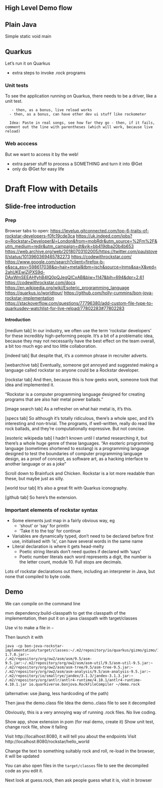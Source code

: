 ## High Level Demo flow

## Plain Java

Simple static void main

## Quarkus

Let’s run it on Quarkus

- extra steps to invoke .rock programs

### Unit tests

To see the application running on Quarkus, there needs to be a driver, like a unit test.

       - then, as a bonus, live reload works
      - then, as a bonus, can have other dev ui stuff like rockometer

      Idea: Paste in real songs, see how far they go - then, if it fails, comment out the line with parentheses (which will work, because live reload)

### Web acccess

But we want to access it by the web!

- extra parser stuff to process a SOMETHING and turn it into @Get
- only do @Get for easy life

# Draft Flow with Details

## Slide-free introduction

### Prep

Browser tabs to open:
https://levelup.gitconnected.com/top-6-traits-of-rockstar-developers-f0fc19cde3ca
https://uk.indeed.com/jobs?q=Rockstar+Developer&l=London&from=mobRdr&utm_source=%2Fm%2F&utm_medium=redir&utm_campaign=dt&vjk=bb419dba20b4b653
https://web.archive.org/web/20180703102005/https://twitter.com/paulstovell/status/1013960369465782273
https://codewithrockstar.com/
https://www.google.com/search?client=firefox-b-e&sca_esv=598617038&q=hair+metal&tbm=isch&source=lnms&sa=X&ved=2ahUKEwjZjPXS9d-DAxWmSEEAHfyhB4IQ0pQJegQICxAB&biw=1147&bih=694&dpr=2.61
https://codewithrockstar.com/docs
https://en.wikipedia.org/wiki/Esoteric_programming_language
https://quarkus.io/worldtour/
https://github.com/holly-cummins/bon-jova-rockstar-implementation
https://stackoverflow.com/questions/77796380/add-custom-file-type-to-quarkusdev-watchlist-for-live-reload/77802283#77802283

#### Introduction

[medium tab]
In our industry, we often use the term ‘rockstar developers’ for these incredibly high-peforming people. It’s a bit of a
problematic idea, because they may not necessarily have the best effect on the team overall, a bit too much ego and too
little collaboration.

[indeed tab]
But despite that, it’s a common phrase in recruiter adverts.

[webarchive tab]
Eventually, someone got annoyed and suggested making a language called rockstar so anyone could be a Rockstar developer.

[rockstar tab]
And then, because this is how geeks work, someone took that idea and implemented it.

“Rockstar is a computer programming language designed for creating programs that are also hair metal power ballads.”

[image search tab]
As a refresher on what hair metal is, it’s this.

[specs tab]
So although it’s totally ridiculous, there’s a whole spec, and it’s interesting and non-trivial. The programs, if
well-written, really do read like rock ballads, and they’re computationally expressive. But not concise.

[esoteric wikipedia tab]
I hadn’t known until I started researching it, but there’s a whole huge genre of these languages. “An esoteric
programming language (sometimes shortened to esolang) is a programming language designed to test the boundaries of
computer programming language design, as a proof of concept, as software art, as a hacking interface to another language
or as a joke”

Scroll down to Brainfuck and Chicken. Rockstar is a lot more readable than these, but maybe just as silly.

[world tour tab]
It’s also a great fit with Quarkus iconography.

[github tab]
So here’s the extension.

### Important elements of rockstar syntax

- Some elements just map in a fairly obvious way, eg
    - ‘shout’ or ‘say’ for println
    - ‘Take it to the top’ for continue
- Variables are dynamically typed, don’t need to be declared before first use, initialised with ‘is’, can have several
  words in the same name
- Literal declaration is where it gets head-melty
    - Poetic string literals don’t need quotes if declared with ‘says’
    - Poetic number literals each word represents a digit, the number is the letter count, module 10. Full stops are
      decimals.

Lots of rockstar declarations out there, including an interpreter in Java, but none that compiled to byte code.

## Demo

We can compile on the command line

mvn dependency:build-classpath to get the classpath of the implementation, then put it on a java classpath with
target/classes

Use vi to make a file in `~`

Then launch it with

```
java -cp bon-jova-rockstar-implementation/target/classes:~/.m2/repository/io/quarkus/gizmo/gizmo/1.7.0/gizmo-1.7.0.jar:~
/.m2/repository/org/ow2/asm/asm/9.5/asm-9.5.jar:~/.m2/repository/org/ow2/asm/asm-util/9.5/asm-util-9.5.jar:~
/.m2/repository/org/ow2/asm/asm-tree/9.5/asm-tree-9.5.jar:~
/.m2/repository/org/ow2/asm/asm-analysis/9.5/asm-analysis-9.5.jar:~
/.m2/repository/io/smallrye/jandex/3.1.3/jandex-3.1.3.jar:~
/.m2/repository/org/antlr/antlr4-runtime/4.10.1/antlr4-runtime-4.10.1.jar io.quarkiverse.bonjova.RockFileCompiler ~/demo.rock
```

(alternative: use jbang, less hardcoding of the path)

Then java the demo.class file
Idea the demo..class file to see it decompiled

Obviously, this is a very annoying way of running .rock files. No live coding.

Show app, show extension in pom (for real demo, create it)
Show unit test, change rock file, show it failing

Visit http://localhost:8080, it will tell you about the endpoints
Visit http://localhost:8080/rockstar/hello_world

Change the text to something suitably rock and roll, re-load in the browser, it will be updated

You can also open files in the `target/classes` file to see the decompiled code as you edit it.

Next look at guess.rock, then ask people guess what it is, visit in browser
